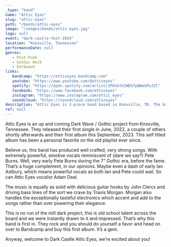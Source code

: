 ```yaml
---
_type: "band"
name: "Attic Eyes"
slug: "attic-eyes"
path: "/bands/attic-eyes"
image: "/images/bands/attic-eyes.jpg"
logo: null
event: "dark-castle-fest-2024"
location: "Knoxville, Tennessee"
performanceDate: null
genres:
   - Post-Punk
   - Gothic Rock
   - Darkwave
links:
   bandcamp: "https://atticeyes.bandcamp.com"
   youtube: "https://www.youtube.com/@atticeyes"
   spotify: "https://open.spotify.com/artist/2P0sktk2WDSfpBWaSPuJ2l"
   facebook: "https://www.facebook.com/atticeyes"
   instagram: "https://www.instagram.com/attic_eyes"
   soundcloud: "https://soundcloud.com/atticeyes"
description: "Attic Eyes is 3-piece band based in Knoxville, TN. The band's music is inspired by post-punk, cold wave, goth and industrial bands from the 80s and 90s."
ref: null
---
```


Attic Eyes is an up and coming Dark Wave / Gothic project from Knoxville, Tennessee. They released their first single in June, 2022, a couple of others shortly afterwards and their first album this September, 2023. This self titled album has been a personal favorite on the old playlist ever since.

Believe us, this band has produced well crafted, very strong songs. With extremely powerful, emotive vocals reminiscent of (dare we say?) Pete Burns. Well, very early Pete Burns during the 7” Gothic era, before the fame. That’s a huge complement, in our opinions. Maybe even a dash of early Ian Astbury, which means powerful vocals as both Ian and Pete could wail. So can Attic Eyes vocalist Adam Deal.

The music is equally as solid with delicious guitar hooks by John Clercx and driving bass lines of the sort we crave by Travis Morgan. Morgan also handles the exceptionally tasteful electronics which accent and add to the songs rather than over powering their elegance.

This is no run of the mill dark project, this is old school talent across the board and we were instantly drawn to it and impressed. That’s why this band is first in. They rock and you should do yourself a favor and head on over to Bandcamp and buy this first album. It’s a gem.

Anyway, welcome to Dark Castle Attic Eyes, we’re excited about you!
